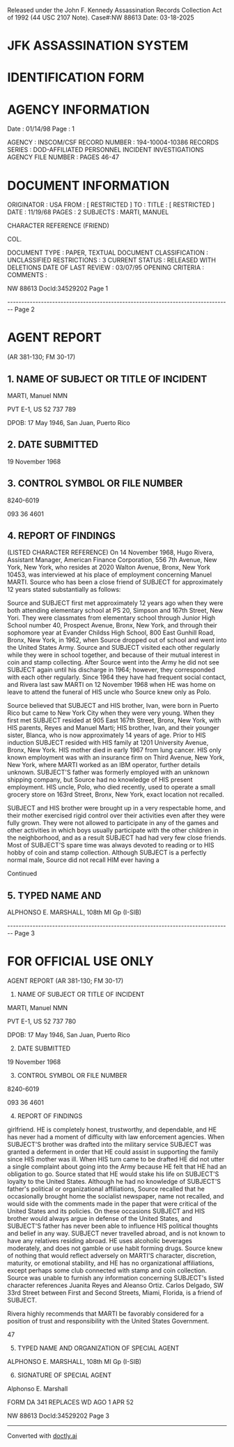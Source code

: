 Released under the John F. Kennedy
Assassination Records Collection Act of
1992 (44 USC 2107 Note). Case#:NW
88613 Date: 03-18-2025

# JFK ASSASSINATION SYSTEM
# IDENTIFICATION FORM

# AGENCY INFORMATION

Date : 01/14/98
Page : 1

AGENCY : INSCOM/CSF
RECORD NUMBER : 194-10004-10386
RECORDS SERIES : DOD-AFFILIATED PERSONNEL INCIDENT INVESTIGATIONS
AGENCY FILE NUMBER : PAGES 46-47

# DOCUMENT INFORMATION

ORIGINATOR : USA
FROM : [ RESTRICTED ]
TO :
TITLE : [ RESTRICTED ]
DATE : 11/19/68
PAGES : 2
SUBJECTS : MARTI, MANUEL

CHARACTER REFERENCE (FRIEND)

COL.

DOCUMENT TYPE : PAPER, TEXTUAL DOCUMENT
CLASSIFICATION : UNCLASSIFIED
RESTRICTIONS : 3
CURRENT STATUS : RELEASED WITH DELETIONS
DATE OF LAST REVIEW : 03/07/95
OPENING CRITERIA :
COMMENTS :

NW 88613 Docld:34529202 Page 1


-------------------------------------------------------------------------------- Page 2

# AGENT REPORT
(AR 381-130; FM 30-17)

## 1. NAME OF SUBJECT OR TITLE OF INCIDENT

MARTI, Manuel NMN

PVT E-1, US 52 737 789

DPOB: 17 May 1946, San Juan, Puerto Rico

## 2. DATE SUBMITTED

19 November 1968

## 3. CONTROL SYMBOL OR FILE NUMBER

8240-6019

093 36 4601

## 4. REPORT OF FINDINGS

(LISTED CHARACTER REFERENCE) On 14 November 1968, Hugo Rivera, Assistant Manager, American Finance Corporation, 556 7th Avenue, New York, New York, who resides at 2020 Walton Avenue, Bronx, New York 10453, was interviewed at his place of employment concerning Manuel MARTI. Source who has been a close friend of SUBJECT for approximately 12 years stated substantially as follows:

Source and SUBJECT first met approximately 12 years ago when they were both attending elementary school at PS 20, Simpson and 167th Street, New Yori. They were classmates from elementary school through Junior High School number 40, Prospect Avenue, Bronx, New York, and through their sophomore year at Evander Childss High School, 800 East Gunhill Road, Bronx, New York, in 1962, when Source dropped out of school and went into the United States Army. Source and SUBJECT visited each other regularly while they were in school together, and because of their mutual interest in coin and stamp collecting. After Source went into the Army he did not see SUBJECT again until his discharge in 1964; however, they corresponded with each other regularly. Since 1964 they have had frequent social contact, and Rivera last saw MARTI on 12 November 1968 when HE was home on leave to attend the funeral of HIS uncle who Source knew only as Polo.

Source believed that SUBJECT and HIS brother, Ivan, were born in Puerto Rico but came to New York City when they were very young. When they first met SUBJECT resided at 905 East 167th Street, Bronx, New York, with HIS parents, Reyes and Manuel Marti; HIS brother, Ivan, and their younger sister, Blanca, who is now approximately 14 years of age. Prior to HIS induction SUBJECT resided with HIS family at 1201 University Avenue, Bronx, New York. HIS mother died in early 1967 from lung cancer. HIS only known employment was with an insurance firm on Third Avenue, New York, New York, where MARTI worked as an IBM operator, further details unknown. SUBJECT'S father was formerly employed with an unknown shipping company, but Source had no knowledge of HIS present employment. HIS uncle, Polo, who died recently, used to operate a small grocery store on 163rd Street, Bronx, New York, exact location not recalled.

SUBJECT and HIS brother were brought up in a very respectable home, and their mother exercised rigid control over their activities even after they were fully grown. They were not allowed to participate in any of the games and other activities in which boys usually participate with the other children in the neighborhood, and as a result SUBJECT had had very few close friends. Most of SUBJECT'S spare time was always devoted to reading or to HIS hobby of coin and stamp collection. Although SUBJECT is a perfectly normal male, Source did not recall HIM ever having a

Continued

## 5. TYPED NAME AND

ALPHONSO E. MARSHALL, 108th MI Gp (I-SIB)


-------------------------------------------------------------------------------- Page 3

# FOR OFFICIAL USE ONLY

AGENT REPORT
(AR 381-130; FM 30-17)

1. NAME OF SUBJECT OR TITLE OF INCIDENT

MARTI, Manuel NMN

PVT E-1, US 52 737 780

DPOB: 17 May 1946, San Juan, Puerto Rico

2. DATE SUBMITTED

19 November 1968

3. CONTROL SYMBOL OR FILE NUMBER

8240-6019

093 36 4601

4. REPORT OF FINDINGS

girlfriend. HE is completely honest, trustworthy, and dependable, and HE has never had a moment of difficulty with law enforcement agencies. When SUBJECT'S brother was drafted into the military service SUBJECT was granted a deferment in order that HE could assist in supporting the family since HIS mother was ill. When HIS turn came to be drafted HE did not utter a single complaint about going into the Army because HE felt that HE had an obligation to go. Source stated that HE would stake his life on SUBJECT'S loyalty to the United States. Although he had no knowledge of SUBJECT'S father's political or organizational affiliations, Source recalled that he occasionally brought home the socialist newspaper, name not recalled, and would side with the comments made in the paper that were critical of the United States and its policies. On these occasions SUBJECT and HIS brother would always argue in defense of the United States, and SUBJECT'S father has never been able to influence HIS political thoughts and belief in any way. SUBJECT never travelled abroad, and is not known to have any relatives residing abroad. HE uses alcoholic beverages moderately, and does not gamble or use habit forming drugs. Source knew of nothing that would reflect adversely on MARTI'S character, discretion, maturity, or emotional stability, and HE has no organizational affiliations, except perhaps some club connected with stamp and coin collection. Source was unable to furnish any information concerning SUBJECT's listed character references Juanita Reyes and Aleanso Ortiz. Carlos Delgado, SW 33rd Street between First and Second Streets, Miami, Florida, is a friend of SUBJECT.

Rivera highly recommends that MARTI be favorably considered for a position of trust and responsibility with the United States Government.

47

5. TYPED NAME AND ORGANIZATION OF SPECIAL AGENT

ALPHONSO E. MARSHALL, 108th MI Gp (I-SIB)

6. SIGNATURE OF SPECIAL AGENT

Alphonso E. Marshall

FORM
DA 341
REPLACES WD AGO
1 APR 52

NW 88613 Docld:34529202 Page 3


---
Converted with [doctly.ai](https://doctly.ai)